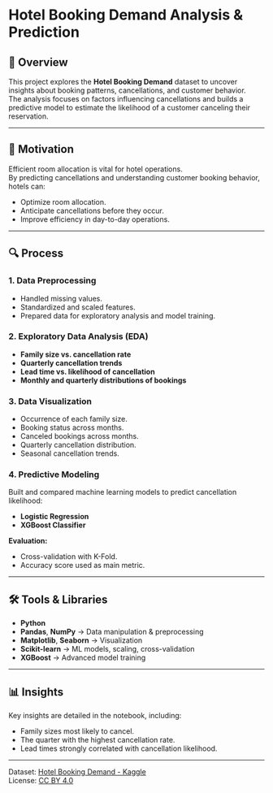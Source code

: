# Hotel Booking Demand Analysis & Prediction

## 📌 Overview
This project explores the **Hotel Booking Demand** dataset to uncover insights about booking patterns, cancellations, and customer behavior.  
The analysis focuses on factors influencing cancellations and builds a predictive model to estimate the likelihood of a customer canceling their reservation.


---

## 🎯 Motivation
Efficient room allocation is vital for hotel operations.  
By predicting cancellations and understanding customer booking behavior, hotels can:
- Optimize room allocation.  
- Anticipate cancellations before they occur.  
- Improve efficiency in day-to-day operations.  

---

## 🔍 Process

### 1. Data Preprocessing
- Handled missing values.  
- Standardized and scaled features.  
- Prepared data for exploratory analysis and model training.  

### 2. Exploratory Data Analysis (EDA)
- **Family size vs. cancellation rate**  
- **Quarterly cancellation trends**  
- **Lead time vs. likelihood of cancellation**  
- **Monthly and quarterly distributions of bookings**  

### 3. Data Visualization
- Occurrence of each family size.  
- Booking status across months.  
- Canceled bookings across months.  
- Quarterly cancellation distribution.  
- Seasonal cancellation trends.  

### 4. Predictive Modeling
Built and compared machine learning models to predict cancellation likelihood:  
- **Logistic Regression**  
- **XGBoost Classifier**  

**Evaluation:**  
- Cross-validation with K-Fold.  
- Accuracy score used as main metric.  

---

## 🛠️ Tools & Libraries
- **Python**  
- **Pandas**, **NumPy** → Data manipulation & preprocessing  
- **Matplotlib**, **Seaborn** → Visualization  
- **Scikit-learn** → ML models, scaling, cross-validation  
- **XGBoost** → Advanced model training  

---

## 📊 Insights
Key insights are detailed in the notebook, including:  
- Family sizes most likely to cancel.  
- The quarter with the highest cancellation rate.  
- Lead times strongly correlated with cancellation likelihood.  
---

Dataset: [Hotel Booking Demand - Kaggle](https://www.kaggle.com/jessemostipak/hotel-booking-demand)  
License: [CC BY 4.0](https://creativecommons.org/licenses/by/4.0/)


